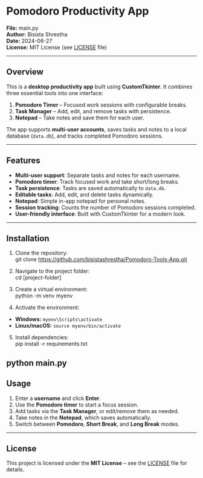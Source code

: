 # Pomodoro Productivity App

**File:** main.py  
**Author:** Bisista Shrestha  
**Date:** 2024-06-27  
**License:** MIT License (see [LICENSE](LICENSE) file)  

---

## Overview
This is a **desktop productivity app** built using **CustomTkinter**. It combines three essential tools into one interface:  

1. **Pomodoro Timer** – Focused work sessions with configurable breaks.  
2. **Task Manager** – Add, edit, and remove tasks with persistence.  
3. **Notepad** – Take notes and save them for each user.  

The app supports **multi-user accounts**, saves tasks and notes to a local database (`data.db`), and tracks completed Pomodoro sessions.  

---

## Features
- **Multi-user support**: Separate tasks and notes for each username.  
- **Pomodoro timer**: Track focused work and take short/long breaks.  
- **Task persistence**: Tasks are saved automatically to `data.db`.  
- **Editable tasks**: Add, edit, and delete tasks dynamically.  
- **Notepad**: Simple in-app notepad for personal notes.  
- **Session tracking**: Counts the number of Pomodoro sessions completed.  
- **User-friendly interface**: Built with CustomTkinter for a modern look.  

---

## Installation
1. Clone the repository:  
git clone https://github.com/bisistashrestha/Pomodoro-Tools-App.git

2. Navigate to the project folder:  
cd [project-folder]

3. Create a virtual environment:  
python -m venv myenv

4. Activate the environment:  
- **Windows:** `myenv\Scripts\activate`  
- **Linux/macOS:** `source myenv/bin/activate`

5. Install dependencies:  
pip install -r requirements.txt


python main.py
---

## Usage
1. Enter a **username** and click **Enter**.  
2. Use the **Pomodoro timer** to start a focus session.  
3. Add tasks via the **Task Manager**, or edit/remove them as needed.  
4. Take notes in the **Notepad**, which saves automatically.  
5. Switch between **Pomodoro**, **Short Break**, and **Long Break** modes.  

---

## License
This project is licensed under the **MIT License** – see the [LICENSE](LICENSE) file for details.

